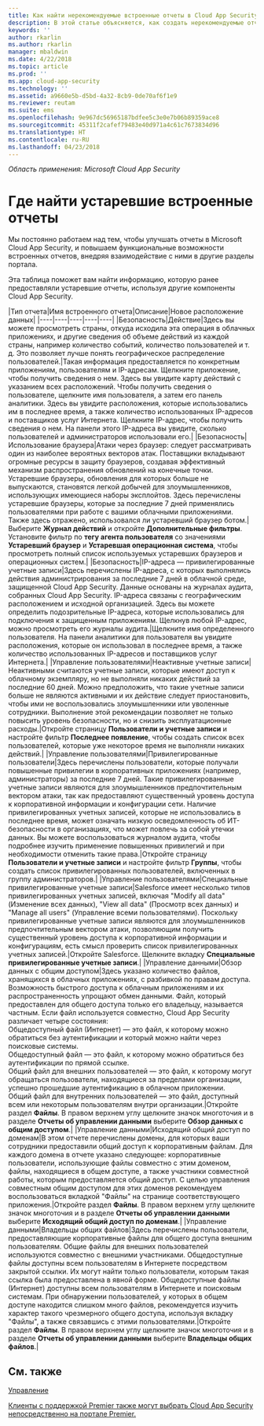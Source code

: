 ```yaml
---
title: Как найти нерекомендуемые встроенные отчеты в Cloud App Security | Документация Майкрософт
description: В этой статье объясняется, как создать нерекомендуемые отчеты в Cloud App Security.
keywords: ''
author: rkarlin
ms.author: rkarlin
manager: mbaldwin
ms.date: 4/22/2018
ms.topic: article
ms.prod: ''
ms.app: cloud-app-security
ms.technology: ''
ms.assetid: a9660e5b-d5bd-4a32-8cb9-0de70af6f1e9
ms.reviewer: reutam
ms.suite: ems
ms.openlocfilehash: 9e967dc56965187bdfee5c3e0e7b06b89359ace8
ms.sourcegitcommit: 45311f2cafef79483e40d971a4c61c7673834d96
ms.translationtype: HT
ms.contentlocale: ru-RU
ms.lasthandoff: 04/23/2018
---
```

*Область применения: Microsoft Cloud App Security*



# <a name="how-to-find-built-in-deprecating-reports"></a>Где найти устаревшие встроенные отчеты


Мы постоянно работаем над тем, чтобы улучшать отчеты в Microsoft Cloud App Security, и повышаем функциональные возможности встроенных отчетов, внедряя взаимодействие с ними в другие разделы портала.

Эта таблица поможет вам найти информацию, которую ранее предоставляли устаревшие отчеты, используя другие компоненты Cloud App Security.

|Тип отчета|Имя встроенного отчета|Описание|Новое расположение данных|
|----|----|----|----|----|
|Безопасность|Действие|Здесь вы можете просмотреть страны, откуда исходила эта операция в облачных приложениях, и другие сведения об объеме действий из каждой страны, например количество событий, количество пользователей и т. д. Это позволяет лучше понять географическое распределение пользователей.|Такая информация предоставляется по конкретным приложениям, пользователям и IP-адресам. Щелкните приложение, чтобы получить сведения о нем. Здесь вы увидите карту действий с указанием всех расположений. Чтобы получить сведения о пользователе, щелкните имя пользователя, а затем его панель аналитики. Здесь вы увидите расположения, которые использовались им в последнее время, а также количество использованных IP-адресов и поставщиков услуг Интернета. Щелкните IP-адрес, чтобы получить сведения о нем. На панели этого IP-адреса вы увидите, сколько пользователей и администраторов использовали его.|
|Безопасность|Использование браузера|Атаки через браузер: следует рассматривать один из наиболее вероятных векторов атак. Поставщики вкладывают огромные ресурсы в защиту браузеров, создавая эффективный механизм распространения обновлений на конечные точки. Устаревшие браузеры, обновления для которых больше не выпускаются, становятся легкой добычей для злоумышленников, использующих имеющиеся наборы эксплойтов. Здесь перечислены устаревшие браузеры, которые за последние 7 дней применялись пользователями при работе с вашими облачными приложениями. Также здесь отражено, использовался ли устаревший браузер ботом.|Выберите **Журнал действий** и откройте **Дополнительные фильтры**. Установите фильтр по **тегу агента пользователя** со значениями **Устаревший браузер** и **Устаревшая операционная система**, чтобы просмотреть полный список используемых устаревших браузеров и операционных систем.|
|Безопасность|IP-адреса — привилегированные учетные записи|Здесь перечислены IP-адреса, с которых выполнялись действия администрирования за последние 7 дней в облачной среде, защищенной Cloud App Security. Данные основаны на журналах аудита, собранных Cloud App Security. IP-адреса связаны с географическим расположением и исходной организацией. Здесь вы можете определить подозрительные IP-адреса, которые использовались для подключения к защищенным приложениям. Щелкнув любой IP-адрес, можно просмотреть его журналы аудита.|Щелкните имя определенного пользователя. На панели аналитики для пользователя вы увидите расположения, которые он использовал в последнее время, а также количество использованных IP-адресов и поставщиков услуг Интернета.|
|Управление пользователями|Неактивные учетные записи|Неактивными считаются учетные записи, которые имеют доступ к облачному экземпляру, но не выполняли никаких действий за последние 60 дней. Можно предположить, что такие учетные записи больше не являются активными и их действие следует приостановить, чтобы ими не воспользовались злоумышленники или уволенные сотрудники. Выполнение этой рекомендации позволяет не только повысить уровень безопасности, но и снизить эксплуатационные расходы.|Откройте страницу **Пользователи и учетные записи** и настройте фильтр **Последнее появление**, чтобы создать список всех пользователей, которые уже некоторое время не выполняли никаких действий.|
|Управление пользователями|Привилегированные пользователи|Здесь перечислены пользователи, которые получали повышенные привилегии в корпоративных приложениях (например, администраторы) за последние 7 дней. Такие привилегированные учетные записи являются для злоумышленников предпочтительным вектором атаки, так как предоставляют существенный уровень доступа к корпоративной информации и конфигурации сети. Наличие привилегированных учетных записей, которые не использовались в последнее время, может означать низкую осведомленность об ИТ-безопасности в организациях, что может повлечь за собой утечки данных. Вы можете воспользоваться журналом аудита, чтобы подробнее изучить применение повышенных привилегий и при необходимости отменить такие права.|Откройте страницу **Пользователи и учетные записи** и настройте фильтр **Группы**, чтобы создать список привилегированных пользователей, включенных в группу администраторов.|
|Управление пользователями|Специальные привилегированные учетные записи|Salesforce имеет несколько типов привилегированных учетных записей, включая "Modify all data" (Изменение всех данных), "View all data" (Просмотр всех данных) и "Manage all users" (Управление всеми пользователями). Поскольку привилегированные учетные записи являются для злоумышленников предпочтительным вектором атаки, позволяющим получить существенный уровень доступа к корпоративной информации и конфигурациям, есть смысл проверить список привилегированных учетных записей.|Откройте Salesforce. Щелкните вкладку **Специальные привилегированные учетные записи**.|
|Управление данными|Обзор данных с общим доступом|Здесь указано количество файлов, хранящихся в облачных приложениях, с разбивкой по правам доступа. Возможность быстрого доступа к облачным приложениям и их распространенность упрощают обмен данными. Файл, который предоставлен для общего доступа только его владельцу, называется частным. Если файл используется совместно, Cloud App Security различает четыре состояния: <br> Общедоступный файл (Интернет) — это файл, к которому можно обратиться без аутентификации и который можно найти через поисковые системы.<br> Общедоступный файл — это файл, к которому можно обратиться без аутентификации по прямой ссылке.<br> Общий файл для внешних пользователей — это файл, к которому могут обращаться пользователи, находящиеся за пределами организации, успешно прошедшие аутентификацию в облачном приложении.<br> Общий файл для внутренних пользователей — это файл, доступный всем или некоторым пользователям внутри организации.|Откройте раздел **Файлы**. В правом верхнем углу щелкните значок многоточия и в разделе **Отчеты об управлении данными** выберите **Обзор данных с общим доступом**.|
|Управление данными|Исходящий общий доступ по доменам|В этом отчете перечислены домены, для которых ваши сотрудники предоставили общий доступ к корпоративным файлам. Для каждого домена в отчете указано следующее: корпоративные пользователи, использующие файлы совместно с этим доменом, файлы, находящиеся в общем доступе, а также участники совместной работы, которым предоставляется общий доступ. С целью управления совместным общим доступом для этих доменов рекомендуем воспользоваться вкладкой "Файлы" на странице соответствующего приложения.|Откройте раздел **Файлы**. В правом верхнем углу щелкните значок многоточия и в разделе **Отчеты об управлении данными** выберите **Исходящий общий доступ по доменам**.|
|Управление данными|Владельцы общих файлов|Здесь перечислены пользователи, предоставляющие корпоративные файлы для общего доступа внешним пользователям. Общие файлы для внешних пользователей используются совместно с внешними участниками. Общедоступные файлы доступны всем пользователям в Интернете посредством закрытой ссылки. Их могут найти только пользователи, которым такая ссылка была предоставлена в явной форме. Общедоступные файлы (Интернет) доступны всем пользователям в Интернете и поисковым системам. При обнаружении пользователей, у которых в общем доступе находится слишком много файлов, рекомендуется изучить характер такого чрезмерного общего доступа, используя вкладку "Файлы", а также связавшись с этими пользователями.|Откройте раздел **Файлы**. В правом верхнем углу щелкните значок многоточия и в разделе **Отчеты об управлении данными** выберите **Владельцы общих файлов**.|



  
## <a name="see-also"></a>См. также 
[Управление](control.md)   

[Клиенты с поддержкой Premier также могут выбрать Cloud App Security непосредственно на портале Premier.](https://premier.microsoft.com/)  
  
  
